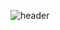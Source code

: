 ![header](https://capsule-render.vercel.app/api?type=slice&color=auto&height=300&section=header&text=Hey,%20I'm%20Kade!&fontSize=90)


<!---
kadeillian21/kadeillian21 is a ✨ special ✨ repository because its `README.md` (this file) appears on your GitHub profile.
You can click the Preview link to take a look at your changes.
--->
